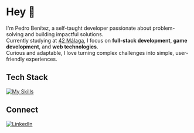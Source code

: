 # Hey 👋

I'm Pedro Benítez, a self-taught developer passionate about problem-solving and building impactful solutions.  
Currently studying at [42 Málaga](https://www.42malaga.com/), I focus on **full-stack development**, **game development**, and **web technologies**.  
Curious and adaptable, I love turning complex challenges into simple, user-friendly experiences.

## Tech Stack
[![My Skills](https://skillicons.dev/icons?i=c,cpp,html,css,javascript,typescript,tailwind,react,python,nextjs,nodejs,mongodb,mysql,figma,unreal,blender&perline=8)](https://skillicons.dev)

## Connect
[![LinkedIn](https://skillicons.dev/icons?i=linkedin)](https://www.linkedin.com/in/pedrobenitezlopez)
